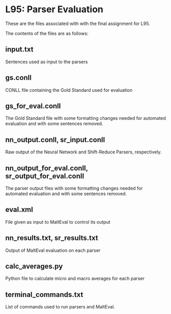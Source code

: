 # L95: Parser Evaluation

These are the files associated with with the final assignment for L95.

The contents of the files are as follows:

## input.txt

Sentences used as input to the parsers

## gs.conll

CONLL file containing the Gold Standard used for evaluation

## gs_for_eval.conll

The Gold Standard file with some formatting changes needed for automated evaluation and with some sentences removed.

## nn_output.conll, sr_input.conll

Raw output of the Neural Network and Shift-Reduce Parsers, respectively.

## nn_output_for_eval.conll, sr_output_for_eval.conll

The parser output files with some formatting changes needed for automated evaluation and with some sentences removed.

## eval.xml

File given as input to MaltEval to control its output

## nn_results.txt, sr_results.txt

Output of MaltEval evaluation on each parser

## calc_averages.py

Python file to calculate micro and macro averages for each parser

## terminal_commands.txt

List of commands used to run parsers and MaltEval.
